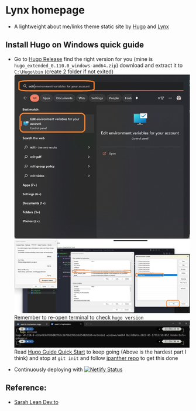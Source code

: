 # Lynx homepage

- A lightweight about me/links theme static site by [Hugo](https://github.com/gohugoio/hugo) and [Lynx](https://github.com/jpanther/lynx)

## Install Hugo on Windows quick guide

- Go to [Hugo Release](https://github.com/gohugoio/hugo/releases/tag/v0.110.0) find the right version for you (mine is `hugo_extended_0.110.0_windows-amd64.zip`) download and extract it to `C:\Hugo\bin` (create 2 folder if not exited)
  ![add env](static/edit%20env.jpg)
  ![add path](static/add%20path.jpg)
  Remember to re-open terminal to check `hugo version`
  ![Alt text](static/hugo%20version.jpg)
  Read [Hugo Guide Quick Start](https://gohugo.io/getting-started/quick-start/) to keep going (Above is the hardest part I think) and stop at `git init` and follow [jpanther repo](https://github.com/jpanther/lynx#installation) to get this done

- Continuously deploying with [![Netlify Status](https://api.netlify.com/api/v1/badges/c4d3a93c-b4a5-4356-92c9-8d3116a97779/deploy-status)](https://app.netlify.com/sites/hophamlam/deploys)

## Reference:

- [Sarah Lean Dev.to](https://dev.to/techielass/how-to-install-hugo-on-windows-10-3f2j)
